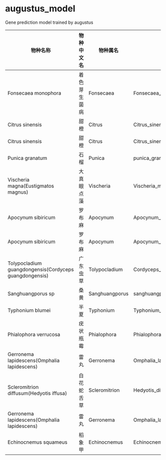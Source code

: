 # augustus_model
Gene prediction model trained by augustus

|物种名称|物种中文名|物种属名|物种模型|busco评估模型|从头预测的busco评估完整性|备注|
|----|----|----|----|----|----|----|
|Fonsecaea monophora|着色芽生菌病|Fonsecaea|Fonsecaea_pedrosoi_FP_wyphoce.tar.gz|fungi|91.5%|致病菌|
|Citrus sinensis|甜橙|Citrus|Citrus_sinensis|viridiplantae|97.8%|水果|
|Citrus sinensis|甜橙|Citrus|Citrus_sinensis_v1|viridiplantae|94.6%|水果|
|Punica granatum|石榴|Punica|punica_granatum_v3.tar.gz|viridiplantae|95.65%|水果|
|Vischeria magna(Eustigmatos magnus)|大真眼点藻|Vischeria|Vischeria_magna_V_WL1.tar.gz|viridiplantae|53.9%|藻类|
|Apocynum sibiricum|罗布麻|Apocynum|Apocynum_sibiricum_A4.tar.gz|viridiplantae|95.1%|植物|
|Apocynum sibiricum|罗布麻|Apocynum|Apocynum_sibiricum_A1.tar.gz|viridiplantae|94.6%|植物|
|Tolypocladium guangdongensis(Cordyceps guangdongensis)|广东虫草|Tolypocladium|Cordyceps_guangdongensis.tar.gz|fungi|96.83|真菌|
|Sanghuangporus sp|桑黄|Sanghuangporus|sanghuangporus.tar.gz|fungi|-|真菌|
|Typhonium blumei|半夏|Typhonium|Typhonium_blumei.tar.gz|viridiplantae|-|植物|
|Phialophora verrucosa|疣状瓶霉|Phialophora|Phialophora_verrucosa.tar.gz|fungi|-|真菌|
|Gerronema lapidescens(Omphalia lapidescens)|雷丸|Gerronema|Omphalia_lapidescens.tar.gz|fungi|-|真菌|
|Scleromitrion diffusum(Hedyotis iffusa)|白花蛇舌草|Scleromitrion|Hedyotis_diffusa.tar.gz|viridiplantae|-|植物|
|Gerronema lapidescens(Omphalia lapidescens)|雷丸|Gerronema|Omphalia_lapidescens.tar.gz|fungi|-|真菌|
|Echinocnemus squameus|稻象甲|Echinocnemus|Echinocnemus_squameus.tar.gz|viridiplantae|-|植物|
